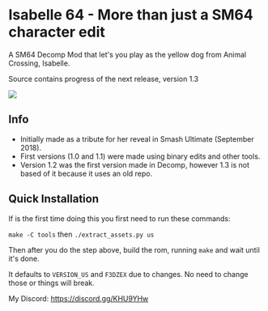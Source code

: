 # Isabelle 64 - More than just a SM64 character edit

A SM64 Decomp Mod that let's you play as the yellow dog from Animal Crossing, Isabelle.

Source contains progress of the next release, version 1.3

<img src="https://i.imgur.com/s8VB6vq.png"/></a>

## Info
* Initially made as a tribute for her reveal in Smash Ultimate (September 2018).
* First versions (1.0 and 1.1) were made using binary edits and other tools.
* Version 1.2 was the first version made in Decomp, however 1.3 is not based of it because it uses an old repo.

## Quick Installation

If is the first time doing this you first need to run these commands:

`make -C tools` then `./extract_assets.py us`

Then after you do the step above, build the rom, running `make` and wait until it's done.

It defaults to `VERSION_US` and `F3DZEX` due to changes. No need to change those or things will break.

My Discord: https://discord.gg/KHU9YHw